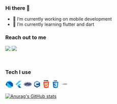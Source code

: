 ### Hi there 👋 

- 🔭 I’m currently working on mobile development
- 🌱 I’m currently learning flutter and dart

### Reach out to me
[<img width="32" src="https://unpkg.com/simple-icons@v8/icons/linkedin.svg" />][linkedin]
[<img width="32" src="https://unpkg.com/simple-icons@v8/icons/twitter.svg" />][twitter]

[linkedin]:https://www.linkedin.com/in/b%C3%BC%C5%9Fra-yorulmaz-873563194/
[twitter]:https://twitter.com/BraYORULMAZ12?t=pBR1zRkOxm7elocxHUBqUQ&s=09
<br />

### Tech I use 

<img aligin="left" src="https://raw.githubusercontent.com/github/explore/80688e429a7d4ef2fca1e82350fe8e3517d3494d/topics/dart/dart.png" width="25" height="25" />
<img aligin="left" src="https://raw.githubusercontent.com/github/explore/80688e429a7d4ef2fca1e82350fe8e3517d3494d/topics/flutter/flutter.png" width="25" height="25" />

<img aligin="left" src="https://raw.githubusercontent.com/github/explore/80688e429a7d4ef2fca1e82350fe8e3517d3494d/topics/php/php.png" width="25" height="25" />

<img aligin="left" src="https://raw.githubusercontent.com/github/explore/80688e429a7d4ef2fca1e82350fe8e3517d3494d/topics/c/c.png" width="25" height="25" />

<img aligin="left" src="https://raw.githubusercontent.com/github/explore/80688e429a7d4ef2fca1e82350fe8e3517d3494d/topics/html/html.png" width="25" height="25" />

<img aligin="left" src="https://raw.githubusercontent.com/github/explore/80688e429a7d4ef2fca1e82350fe8e3517d3494d/topics/css/css.png" width="25" height="25" />
<img aligin="left" src="https://raw.githubusercontent.com/github/explore/80688e429a7d4ef2fca1e82350fe8e3517d3494d/topics/jquery/jquery.png" width="25" height="25" />





[![Anurag's GitHub stats](https://github-readme-stats.vercel.app/api?username=BusraYorulmaz)](https://github.com/anuraghazra/github-readme-stats)

<!--
**BusraYorulmaz/BusraYorulmaz** is a ✨ _special_ ✨ repository because its `README.md` (this file) appears on your GitHub profile.

Here are some ideas to get you started:

- 🔭 I’m currently working on ...
- 🌱 I’m currently learning ...
- 👯 I’m looking to collaborate on ...
- 🤔 I’m looking for help with ...
- 💬 Ask me about ...
- 📫 How to reach me: ...
- 😄 Pronouns: ...
- ⚡ Fun fact: ...
-->
